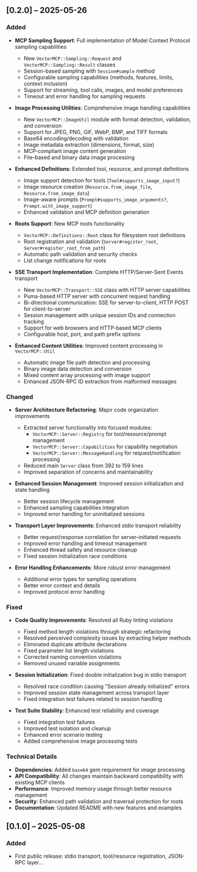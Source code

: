 ## [0.2.0] – 2025-05-26

### Added
* **MCP Sampling Support**: Full implementation of Model Context Protocol sampling capabilities
  - New `VectorMCP::Sampling::Request` and `VectorMCP::Sampling::Result` classes
  - Session-based sampling with `Session#sample` method
  - Configurable sampling capabilities (methods, features, limits, context inclusion)
  - Support for streaming, tool calls, images, and model preferences
  - Timeout and error handling for sampling requests

* **Image Processing Utilities**: Comprehensive image handling capabilities
  - New `VectorMCP::ImageUtil` module with format detection, validation, and conversion
  - Support for JPEG, PNG, GIF, WebP, BMP, and TIFF formats
  - Base64 encoding/decoding with validation
  - Image metadata extraction (dimensions, format, size)
  - MCP-compliant image content generation
  - File-based and binary data image processing

* **Enhanced Definitions**: Extended tool, resource, and prompt definitions
  - Image support detection for tools (`Tool#supports_image_input?`)
  - Image resource creation (`Resource.from_image_file`, `Resource.from_image_data`)
  - Image-aware prompts (`Prompt#supports_image_arguments?`, `Prompt.with_image_support`)
  - Enhanced validation and MCP definition generation

* **Roots Support**: New MCP roots functionality
  - `VectorMCP::Definitions::Root` class for filesystem root definitions
  - Root registration and validation (`Server#register_root`, `Server#register_root_from_path`)
  - Automatic path validation and security checks
  - List change notifications for roots

* **SSE Transport Implementation**: Complete HTTP/Server-Sent Events transport
  - New `VectorMCP::Transport::SSE` class with HTTP server capabilities
  - Puma-based HTTP server with concurrent request handling
  - Bi-directional communication: SSE for server-to-client, HTTP POST for client-to-server
  - Session management with unique session IDs and connection tracking
  - Support for web browsers and HTTP-based MCP clients
  - Configurable host, port, and path prefix options

* **Enhanced Content Utilities**: Improved content processing in `VectorMCP::Util`
  - Automatic image file path detection and processing
  - Binary image data detection and conversion
  - Mixed content array processing with image support
  - Enhanced JSON-RPC ID extraction from malformed messages

### Changed
* **Server Architecture Refactoring**: Major code organization improvements
  - Extracted server functionality into focused modules:
    - `VectorMCP::Server::Registry` for tool/resource/prompt management
    - `VectorMCP::Server::Capabilities` for capability negotiation
    - `VectorMCP::Server::MessageHandling` for request/notification processing
  - Reduced main `Server` class from 392 to 159 lines
  - Improved separation of concerns and maintainability

* **Enhanced Session Management**: Improved session initialization and state handling
  - Better session lifecycle management
  - Enhanced sampling capabilities integration
  - Improved error handling for uninitialized sessions

* **Transport Layer Improvements**: Enhanced stdio transport reliability
  - Better request/response correlation for server-initiated requests
  - Improved error handling and timeout management
  - Enhanced thread safety and resource cleanup
  - Fixed session initialization race conditions

* **Error Handling Enhancements**: More robust error management
  - Additional error types for sampling operations
  - Better error context and details
  - Improved protocol error handling

### Fixed
* **Code Quality Improvements**: Resolved all Ruby linting violations
  - Fixed method length violations through strategic refactoring
  - Resolved perceived complexity issues by extracting helper methods
  - Eliminated duplicate attribute declarations
  - Fixed parameter list length violations
  - Corrected naming convention violations
  - Removed unused variable assignments

* **Session Initialization**: Fixed double initialization bug in stdio transport
  - Resolved race condition causing "Session already initialized" errors
  - Improved session state management across transport layer
  - Fixed integration test failures related to session handling

* **Test Suite Stability**: Enhanced test reliability and coverage
  - Fixed integration test failures
  - Improved test isolation and cleanup
  - Enhanced error scenario testing
  - Added comprehensive image processing tests

### Technical Details
* **Dependencies**: Added `base64` gem requirement for image processing
* **API Compatibility**: All changes maintain backward compatibility with existing MCP clients
* **Performance**: Improved memory usage through better resource management
* **Security**: Enhanced path validation and traversal protection for roots
* **Documentation**: Updated README with new features and examples

## [0.1.0] – 2025-05-08
### Added
* First public release: stdio transport, tool/resource registration, JSON-RPC layer…
